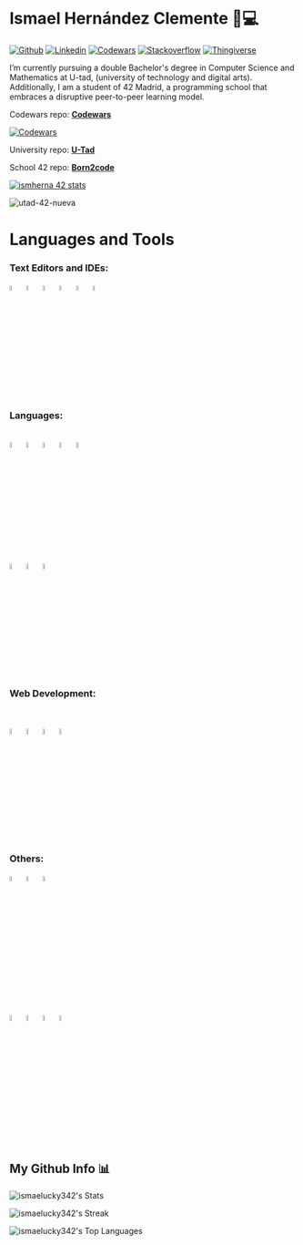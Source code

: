 # Ismael Hernández Clemente 👋💻
[![Github](https://img.shields.io/badge/-Github-000?style=flat&logo=Github&logoColor=white)](https://github.com/ismaelucky342)
[![Linkedin](https://img.shields.io/badge/-LinkedIn-blue?style=flat&logo=Linkedin&logoColor=white)](https://www.linkedin.com/in/ismael-hernández-2a721a266/)
[![Codewars](https://img.shields.io/badge/-codewars-red?style=flat&logo=codewars&logoColor=white)](https://www.codewars.com/users/Ismaelucky342)
[![Stackoverflow](https://img.shields.io/badge/-Stackoverflow-orange?style=flat&logo=Stackoverflow&logoColor=white)](https://stackoverflow.com/users/27040187/ismael-hernández-clemente)
[![Thingiverse](https://img.shields.io/badge/-Thingiverse-blue?style=flat&logo=Thingiverse&logoColor=white)](https://www.thingiverse.com/ismaelucky342/designs)


I’m currently pursuing a double Bachelor's degree in Computer Science and Mathematics at U-tad, (university of technology and digital arts). Additionally, I am a student of 42 Madrid, a programming school that embraces a disruptive peer-to-peer learning model. 

Codewars repo: [**Codewars**](https://github.com/ismaelucky342/Codewars) 

[![Codewars](https://www.codewars.com/users/Ismaelucky342/badges/large)](https://www.codewars.com/users/Ismaelucky342)

University repo: [**U-Tad**](https://github.com/ismaelucky342/U-tad)

School 42 repo: [**Born2code**](https://github.com/ismaelucky342/Born2code)

[![ismherna 42 stats](https://badge.mediaplus.ma/Darkblue/ismherna?1337Badge=off&UM6P=off)](https://github.com/oakoudad/badge42)

![utad-42-nueva](https://github.com/ismaelucky342/ismaelucky342/assets/153450550/ef8f4b0c-1430-4aa4-845b-0ba0b6765d45)


# Languages and Tools

### Text Editors and IDEs: 
  <code><img width="5%" src="https://github.com/user-attachments/assets/e1fa0da8-edfc-42ae-a89a-7a4e876b59f7"></code>
  <code><img width="5%" src="https://github.com/ismaelucky342/ismaelucky342/assets/153450550/e5c556b4-a10b-4681-ae27-2a3ee423bd4f"></code>
  <code><img width="5%" src="https://github.com/ismaelucky342/ismaelucky342/assets/153450550/8c0d4b04-676d-4fb5-b6cd-304c4d0e55a9"></code>
  <code><img width="5%" src="https://github.com/user-attachments/assets/240a7276-79ce-4f87-a1a5-e771578c14f1"></code>
  <code><img width="5%" src="https://github.com/user-attachments/assets/da89672b-559f-451d-b8ac-027f2818098c"></code>
  <code><img width="5%" src="https://github.com/user-attachments/assets/9e69fbe8-e566-4663-a568-a903f46eca52"></code>


 ### Languages: 
  <br />
  <code><img width="5%" src="https://github.com/ismaelucky342/ismaelucky342/assets/153450550/80d3f063-b42b-4017-8e50-5f07d717f4b3"></code>
  <code><img width="5%" src="https://github.com/user-attachments/assets/730f45a4-b5eb-435f-a5ad-e2b1585e471b"></code>
  <code><img width="5%" src="https://github.com/ismaelucky342/ismaelucky342/assets/153450550/11de78a9-4965-4545-b83c-9933424e1e84"></code>
  <code><img width="5%" src="https://github.com/ismaelucky342/ismaelucky342/assets/153450550/54282c33-9966-490f-83ad-130ca9341fcf"></code>
  <code><img width="5%" src="https://github.com/ismaelucky342/ismaelucky342/assets/153450550/677fe8d0-da14-427e-a316-0ebdfa538d8f"></code>
  <br />
  
  <code><img width="5%" src="https://github.com/ismaelucky342/ismaelucky342/assets/153450550/63b2bbf8-f177-410f-ad34-1f970997e781"></code>
  <code><img width="5%" src="https://github.com/ismaelucky342/ismaelucky342/assets/153450550/aacdea5e-c951-4420-854f-2c91a0a84f69"></code>
  <code><img width="5%" src="https://github.com/ismaelucky342/ismaelucky342/assets/153450550/34d6658f-b3d1-4c86-b4d1-c5928317d6d8"></code>

### Web Development:
  <br />
  
   <code><img width="5%" src="https://github.com/ismaelucky342/ismaelucky342/assets/153450550/213d9735-ae72-4b21-ac7c-3db4af8f327f"></code>
    <code><img width="5%" src="https://github.com/ismaelucky342/ismaelucky342/assets/153450550/4d046d59-cef8-4cea-a06f-cd3658de557e"></code>
     <code><img width="5%" src="https://github.com/ismaelucky342/ismaelucky342/assets/153450550/4ec23139-3673-432c-bb44-77bfcfc2099b"></code>
      <code><img width="5%" src="https://github.com/user-attachments/assets/5cc5c513-0bf0-4198-bcb3-1f94b9b7c6ce"></code>
### Others: 
   <code><img width="5%" src="https://github.com/user-attachments/assets/b6ef5b64-c984-421f-932d-dc0cc5cef823"></code>
  <code><img width="5%" src="https://github.com/ismaelucky342/ismaelucky342/assets/153450550/0eb4a38b-4ccc-4e77-a44b-8742f745dd6d"></code>
   <code><img width="5%" src="https://github.com/user-attachments/assets/ec338dc6-1d2a-4f25-acfc-ddd50925e759"></code>



   <br />
  
   <code><img width="5%" src="https://github.com/ismaelucky342/ismaelucky342/assets/153450550/6983ff28-ddf2-4a0d-acb7-1ecf8901cd67"></code>
    <code><img width="5%" src="https://github.com/ismaelucky342/ismaelucky342/assets/153450550/3e987e47-8e76-4ceb-828e-b32f4c893441"></code>
     <code><img width="5%" src="https://github.com/ismaelucky342/ismaelucky342/assets/153450550/b298bfe6-c2c5-4fd4-abb5-1d7df885a2f2"></code>
     <code><img width="5%" src="https://github.com/ismaelucky342/ismaelucky342/assets/153450550/8378cbff-0ea4-4a08-893d-34d96dd055bc"></code>

   <br /> 
</p>

## My Github Info 📊


![ismaelucky342's Stats](https://github-profile-summary-cards.vercel.app/api/cards/profile-details?username=ismaelucky342&theme=github_dark)

![ismaelucky342's Streak](https://github-readme-streak-stats.herokuapp.com/?user=ismaelucky342&theme=tokyonight&hide_border=false)

![ismaelucky342's Top Languages](https://github-readme-stats.vercel.app/api/top-langs/?username=ismaelucky342&theme=tokyonight&show_icons=true&hide_border=true&layout=compact)
